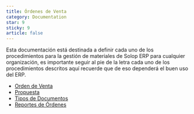 ```yaml
---
title: Órdenes de Venta
category: Documentation
star: 9
sticky: 9
article: false
---
```


Esta documentación está destinada a definir cada uno de los procedimientos para la gestión de materiales de Solop ERP para cualquier organización, es importante seguir al pie de la letra cada uno de los procedimientos descritos aquí recuerde que de eso dependerá el buen uso del ERP.

- [Orden de Venta](order)
- [Propuesta](proposal)
- [Tipos de Documentos](document-type)
- [Reportes de Órdenes](../../purchase-management/order-reports)